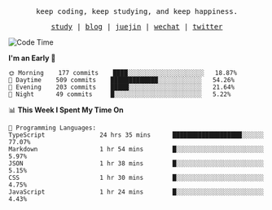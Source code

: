 <p align="center">
  <samp>
    <span>keep coding, keep studying, and keep happiness.</span>
  </samp>
</p>

<p align="center">
  <samp>
    <a href="https://github.com/ouduidui/fe-study">study</a> |
    <a href="https://ouduidui.cn">blog</a>  |
    <a href="https://juejin.cn/user/4309700183594366">juejin</a> |
    <a href="https://user-images.githubusercontent.com/54696834/165071004-6509e3f2-90c3-448c-9d92-3da42b0c2021.jpeg">wechat</a> |
    <a href="https://twitter.com/ouduidui">twitter</a>
  </samp>
</p>

<!--START_SECTION:waka-->
![Code Time](http://img.shields.io/badge/Code%20Time-0%20secs-blue)

**I'm an Early 🐤** 

```text
🌞 Morning    177 commits    ████░░░░░░░░░░░░░░░░░░░░░   18.87% 
🌆 Daytime    509 commits    █████████████░░░░░░░░░░░░   54.26% 
🌃 Evening    203 commits    █████░░░░░░░░░░░░░░░░░░░░   21.64% 
🌙 Night      49 commits     █░░░░░░░░░░░░░░░░░░░░░░░░   5.22%

```


📊 **This Week I Spent My Time On** 

```text
💬 Programming Languages: 
TypeScript               24 hrs 35 mins      ███████████████████░░░░░░   77.07% 
Markdown                 1 hr 54 mins        █░░░░░░░░░░░░░░░░░░░░░░░░   5.97% 
JSON                     1 hr 38 mins        █░░░░░░░░░░░░░░░░░░░░░░░░   5.15% 
CSS                      1 hr 30 mins        █░░░░░░░░░░░░░░░░░░░░░░░░   4.75% 
JavaScript               1 hr 24 mins        █░░░░░░░░░░░░░░░░░░░░░░░░   4.43%

```


<!--END_SECTION:waka-->
